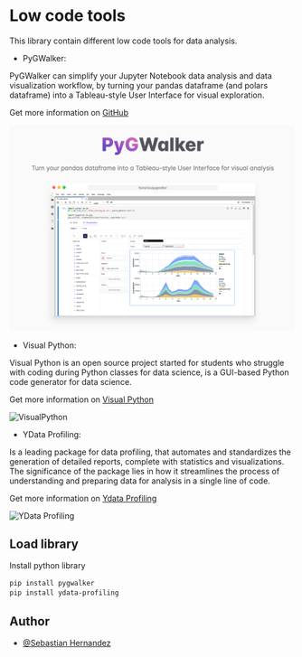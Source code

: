 
# Low code tools

This library contain different low code tools for data analysis. 

- PyGWalker: 

PyGWalker can simplify your Jupyter Notebook data analysis and data visualization workflow, by turning your pandas dataframe (and polars dataframe) into a Tableau-style User Interface for visual exploration.

Get more information on [GitHub](https://github.com/Kanaries/pygwalker)

![PyGWalker](images/pygwalker.png)  


- Visual Python:

Visual Python is an open source project started for students who struggle with coding during Python classes for data science, is a GUI-based Python code generator for data science.

Get more information on [Visual Python](https://visual-python.gitbook.io/docs/getting-started/welcome-to-visual-python)

![VisualPython](imagesVisualPython.gif) 

- YData Profiling:

Is a leading package for data profiling, that automates and standardizes the generation of detailed reports, complete with statistics and visualizations. The significance of the package lies in how it streamlines the process of understanding and preparing data for analysis in a single line of code.

Get more information on [Ydata Profiling](https://docs.profiling.ydata.ai/4.6/)

![YData Profiling](images/ydata-profiling.gif) 

## Load library

Install python library

```bash
pip install pygwalker
pip install ydata-profiling
```
    
## Author

- [@Sebastian Hernandez](https://github.com/JuanSebastianHernandezGomez/)

